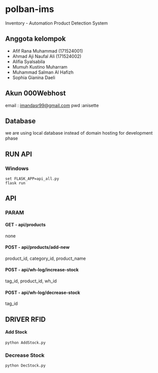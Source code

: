 # polban-ims
Inventory - Automation Product Detection System

## Anggota kelompok
- Afif Rana Muhammad 	(171524001)
- Ahmad Aji Naufal Ali 	(171524002)
- Alifia Syalsabila
- Mumuh Kustino Muharram
- Muhammad Salman Al Hafizh
- Sophia Gianina Daeli


## Akun 000Webhost
email : imandasr99@gmail.com
pwd   :anisette

## Database
we are using local database instead of domain hosting for development phase

## RUN API
### Windows
```
set FLASK_APP=api_all.py
flask run
```

## API
### PARAM
#### GET - api/products
none
#### POST - api/products/add-new
product_id, category_id, product_name
#### POST - api/wh-log/increase-stock
tag_id, product_id, wh_id
#### POST - api/wh-log/decrease-stock
tag_id

## DRIVER RFID
#### Add Stock
```
python AddStock.py
```
### Decrease Stock
```
python DecStock.py
```




